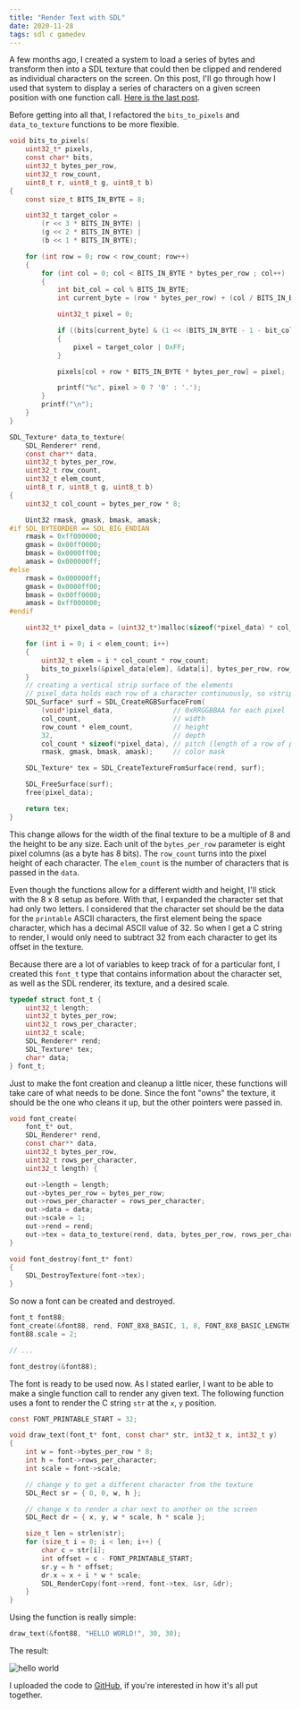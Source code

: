 ```yaml
---
title: "Render Text with SDL"
date: 2020-11-28
tags: sdl c gamedev
---
```

A few months ago, I created a system to load a series of bytes and transform
then into a SDL texture that could then be clipped and rendered as individual
characters on the screen. On this post, I'll go through how I used that
system to display a series of characters on a given screen position with one
function call. [Here is the last post](/posts/2020/08/12/custom-font-texture-loader-with-sdl/).

Before getting into all that, I refactored the `bits_to_pixels` and
`data_to_texture` functions to be more flexible.

```c
void bits_to_pixels(
	uint32_t* pixels,
	const char* bits,
	uint32_t bytes_per_row,
	uint32_t row_count,
	uint8_t r, uint8_t g, uint8_t b)
{
    const size_t BITS_IN_BYTE = 8;

    uint32_t target_color =
		(r << 3 * BITS_IN_BYTE) |
		(g << 2 * BITS_IN_BYTE) |
		(b << 1 * BITS_IN_BYTE);

	for (int row = 0; row < row_count; row++)
	{
		for (int col = 0; col < BITS_IN_BYTE * bytes_per_row ; col++)
		{
			int bit_col = col % BITS_IN_BYTE;
			int current_byte = (row * bytes_per_row) + (col / BITS_IN_BYTE);

			uint32_t pixel = 0;

			if ((bits[current_byte] & (1 << (BITS_IN_BYTE - 1 - bit_col))) > 0)
			{
				pixel = target_color | 0xFF;
			}

			pixels[col + row * BITS_IN_BYTE * bytes_per_row] = pixel;

			printf("%c", pixel > 0 ? '0' : '.');
		}
		printf("\n");
	}
}

SDL_Texture* data_to_texture(
    SDL_Renderer* rend,
    const char** data,
    uint32_t bytes_per_row,
    uint32_t row_count,
    uint32_t elem_count,
    uint8_t r, uint8_t g, uint8_t b)
{
    uint32_t col_count = bytes_per_row * 8;

    Uint32 rmask, gmask, bmask, amask;
#if SDL_BYTEORDER == SDL_BIG_ENDIAN
    rmask = 0xff000000;
    gmask = 0x00ff0000;
    bmask = 0x0000ff00;
    amask = 0x000000ff;
#else
    rmask = 0x000000ff;
    gmask = 0x0000ff00;
    bmask = 0x00ff0000;
    amask = 0xff000000;
#endif

    uint32_t* pixel_data = (uint32_t*)malloc(sizeof(*pixel_data) * col_count * row_count * elem_count);

    for (int i = 0; i < elem_count; i++)
    {
        uint32_t elem = i * col_count * row_count;
        bits_to_pixels(&pixel_data[elem], &data[i], bytes_per_row, row_count, r, g, b);
    }
    // creating a vertical strip surface of the elements
    // pixel_data holds each row of a character continuously, so vstrip is easier to load
    SDL_Surface* surf = SDL_CreateRGBSurfaceFrom(
        (void*)pixel_data,               // 0xRRGGBBAA for each pixel
        col_count,                       // width
        row_count * elem_count,          // height
        32,                              // depth
        col_count * sizeof(*pixel_data), // pitch (length of a row of pixels in bytes)
        rmask, gmask, bmask, amask);     // color mask

    SDL_Texture* tex = SDL_CreateTextureFromSurface(rend, surf);

    SDL_FreeSurface(surf);
    free(pixel_data);

    return tex;
}
```

This change allows for the width of the final texture to be a multiple of 8
and the height to be any size. Each unit of the `bytes_per_row` parameter
is eight pixel columns (as a byte has 8 bits). The `row_count` turns into the
pixel height of each character. The `elem_count` is the number of characters
that is passed in the `data`.

Even though the functions allow for a different width and height, I'll stick
with the 8 x 8 setup as before. With that, I expanded the character set that
had only two letters. I considered that the character set should be the data
for the `printable` ASCII characters, the first element being the space character,
which has a decimal ASCII value of 32. So when I get a C string to render, I would
only need to subtract 32 from each character to get its offset in the texture.

Because there are a lot of variables to keep track of for a particular font,
I created this `font_t` type that contains information about the character
set, as well as the SDL renderer, its texture, and a desired scale.

```c
typedef struct font_t {
    uint32_t length;
    uint32_t bytes_per_row;
    uint32_t rows_per_character;
    uint32_t scale;
    SDL_Renderer* rend;
    SDL_Texture* tex;
    char* data;
} font_t;
```

Just to make the font creation and cleanup a little nicer, these functions
will take care of what needs to be done. Since the font "owns" the texture,
it should be the one who cleans it up, but the other pointers were passed in.

```c
void font_create(
    font_t* out,
    SDL_Renderer* rend,
    const char** data,
    uint32_t bytes_per_row,
    uint32_t rows_per_character,
    uint32_t length) {

    out->length = length;
    out->bytes_per_row = bytes_per_row;
    out->rows_per_character = rows_per_character;
    out->data = data;
    out->scale = 1;
    out->rend = rend;
    out->tex = data_to_texture(rend, data, bytes_per_row, rows_per_character, length, 0xFF, 0xFF, 0xFF);
}

void font_destroy(font_t* font)
{
    SDL_DestroyTexture(font->tex);
}
```

So now a font can be created and destroyed.

```c
font_t font88;
font_create(&font88, rend, FONT_8X8_BASIC, 1, 8, FONT_8X8_BASIC_LENGTH);
font88.scale = 2;

// ...

font_destroy(&font88);
```

The font is ready to be used now. As I stated earlier, I want to be able to
make a single function call to render any given text. The following function
uses a font to render the C string `str` at the `x`, `y` position.

```c
const FONT_PRINTABLE_START = 32;

void draw_text(font_t* font, const char* str, int32_t x, int32_t y)
{
    int w = font->bytes_per_row * 8;
    int h = font->rows_per_character;
    int scale = font->scale;

    // change y to get a different character from the texture
    SDL_Rect sr = { 0, 0, w, h };

    // change x to render a char next to another on the screen
    SDL_Rect dr = { x, y, w * scale, h * scale };

    size_t len = strlen(str);
    for (size_t i = 0; i < len; i++) {
        char c = str[i];
        int offset = c - FONT_PRINTABLE_START;
        sr.y = h * offset;
        dr.x = x + i * w * scale;
        SDL_RenderCopy(font->rend, font->tex, &sr, &dr);
    }
}
```

Using the function is really simple:

```c
draw_text(&font88, "HELLO WORLD!", 30, 30);
```

The result:

![hello world](/assets/images/sdl-custom-font-03.jpg)

I uploaded the code to [GitHub](https://github.com/blotta/blt_sdl_utils), if
you're interested in how it's all put together.